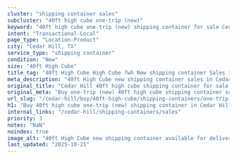 ```yaml
---
cluster: "shipping container sales"
subcluster: "40ft high cube one-trip (new)"
keyword: "40ft high cube one-trip (new) shipping container for sale Cedar Hill, TX"
intent: "Transactional-Local"
page_type: "Location-Product"
city: "Cedar Hill, TX"
service_type: "shipping container"
condition: "New"
size: "40ft High Cube"
title_tag: "40ft High Cube High Cube 7wh New shipping container Sales in Cedar Hill | LC Container"
meta_description: "40ft High Cube new shipping container sales in Cedar Hill. High cube containers with extra height. Fast delivery, competitive pricing. Serving shipping containers area. Quote ID: J39. Call (214) 524-4168 for your free quote today."
original_title: "Cedar Hill 40ft high cube shipping container for sale | LC"
original_meta: "Buy one-trip (new) 40ft high cube shipping container sale with local delivery in Cedar Hill, TX. LC Container — local Since 2003. Request a fast quote today."
url_slug: "/cedar-hill/buy/40ft-high-cube/shipping-containers/one-trip-new"
h1: "Buy 40ft high cube one-trip (new) shipping container in Cedar Hill"
internal_links: "/cedar-hill/shipping-containers/sales"
priority: 3
notes: "NaN"
noindex: true
image_alt: "40ft High Cube new shipping container available for delivery in Cedar Hill"
last_updated: "2025-10-21"
---
```


<!-- TODO: Add unique city/inventory copy, images, and internal links here. -->
